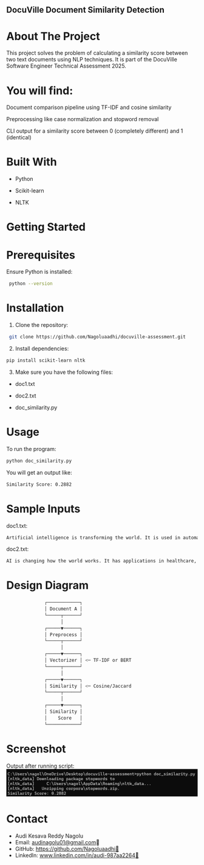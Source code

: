 ## DocuVille Document Similarity Detection
# About The Project

This project solves the problem of calculating a similarity score between two text documents using NLP techniques. It is part of the DocuVille Software Engineer Technical Assessment 2025.

# You will find:

Document comparison pipeline using TF-IDF and cosine similarity

Preprocessing like case normalization and stopword removal

CLI output for a similarity score between 0 (completely different) and 1 (identical)

# Built With

* Python

* Scikit-learn

* NLTK

# Getting Started

# Prerequisites

Ensure Python is installed:
 ```sh
  python --version
  ```
# Installation

1. Clone the repository:
 ```sh
  git clone https://github.com/Nagoluaadhi/docuville-assessment.git
  ```
2. Install dependencies:
```sh
pip install scikit-learn nltk
```
3. Make sure you have the following files:

* doc1.txt

* doc2.txt

* doc_similarity.py
# Usage

To run the program:
```sh
python doc_similarity.py
```
You will get an output like:
```sh
Similarity Score: 0.2882
```
# Sample Inputs

doc1.txt:
```sh
Artificial intelligence is transforming the world. It is used in automation, healthcare, and finance.
```
doc2.txt:
```sh
AI is changing how the world works. It has applications in healthcare, automation, and financial sectors.
```
# Design Diagram
```sh
              ┌────────────┐
              │ Document A │
              └─────┬──────┘
                    │
              ┌─────▼──────┐
              │ Preprocess │
              └─────┬──────┘
                    │
              ┌─────▼──────┐
              │ Vectorizer │ <─ TF-IDF or BERT
              └─────┬──────┘
                    │
              ┌─────▼──────┐
              │ Similarity │ <─ Cosine/Jaccard
              └─────┬──────┘
                    │
              ┌─────▼──────┐
              │ Similarity │
              │    Score   │
              └────────────┘
```
# Screenshot

Output after running script:
![Similarity Output Screenshot](Output.png)

# Contact
* Audi Kesava Reddy Nagolu
* Email: audinagolu01@gmail.com🔗 
* GitHub: https://github.com/Nagoluaadhi🔗 
* LinkedIn: www.linkedin.com/in/audi-987aa2264🔗

